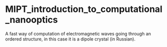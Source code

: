 # MIPT_introduction_to_computational_nanooptics
A fast way of computation of electromagnetic waves going through an ordered structure, in this case it is a dipole crystal (in Russian).
